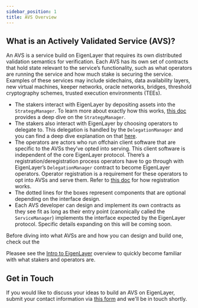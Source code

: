 ```yaml
---
sidebar_position: 1
title: AVS Overview
---
```



## What is an Actively Validated Service (AVS)?

An AVS is a service build on EigenLayer that requires its own distributed validation semantics for verification. Each AVS has its own set of contracts that hold state relevant to the service’s functionality, such as what operators are running the service and how much stake is securing the service. Examples of these services may include sidechains, data availability layers, new virtual machines, keeper networks, oracle networks, bridges, threshold cryptography schemes, trusted execution environments (TEEs).




- The stakers interact with EigenLayer by depositing assets into the `StrategyManager`. To learn more about exactly how this works, [this doc](https://github.com/Layr-Labs/eigenlayer-contracts/blob/master/docs/core/StrategyManager.md) provides a deep dive on the `StrategyManager`.
- The stakers also interact with EigenLayer by choosing operators to delegate to. This delegation is handled by the `DelegationManager` and you can find a deep dive explanation on that [here](https://github.com/Layr-Labs/eigenlayer-contracts/blob/master/docs/core/DelegationManager.md).
- The operators are actors who run offchain client software that are specific to the AVSs they’ve opted into serving. This client software is independent of the core EigenLayer protocol. There’s a registration/deregistration process operators have to go through with EigenLayer’s `DelegationManager` contract to become EigenLayer operators. Operator registration is a requirement for these operators to opt into AVSs and serve them. Refer to [this doc](https://docs.eigenlayer.xyz/eigenlayer/operator-guides/operator-introduction) for how registration works.
- The dotted lines for the boxes represent components that are optional depending on the interface design.
- Each AVS developer can design and implement its own contracts as they see fit as long as their entry point (canonically called the `ServiceManager`) implements the interface expected by the EigenLayer protocol. Specific details expanding on this will be coming soon.


Before diving into what AVSs are and how you can design and build one, check out the


Pleasee see the [Intro to EigenLayer](https://docs.eigenlayer.xyz/eigenlayer/overview/) overview to quickly become familiar with what stakers and operators are.



## Get in Touch

If you would like to discuss your ideas to build an AVS on EigenLayer, submit your contact information via [this form](https://share.hsforms.com/1BksFoaPjSk2l3pQ5J4EVCAein6l) and we'll be in touch shortly.
